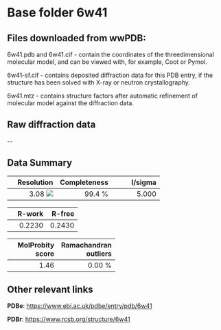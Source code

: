 # Base folder 6w41

## Files downloaded from wwPDB:

6w41.pdb and 6w41.cif - contain the coordinates of the threedimensional molecular model, and can be viewed with, for example, Coot or Pymol.

6w41-sf.cif - contains deposited diffraction data for this PDB entry, if the structure has been solved with X-ray or neutron crystallography.

6w41.mtz - contains structure factors after automatic refinement of molecular model against the diffraction data.

## Raw diffraction data

--<br> 

## Data Summary
|   | Resolution | Completeness| I/sigma |
|---|-------------:|----------------:|--------------:|
|   |3.08 ![](https://github.com/thorn-lab/coronavirus_structural_task_force/blob/master/outreach/ang.svg)|99.4  %|<img width=50/>5.000|

|   | **R-work**| **R-free**   
|---|-------------:|----------------:|           
||0.2230|0.2430|

|   |**MolProbity<br>score**| **Ramachandran<br>outliers** 
|---|-------------:|----------------:|
||1.46|0.00 %|

## Other relevant links 
**PDBe**:  https://www.ebi.ac.uk/pdbe/entry/pdb/6w41
 
**PDBr**: https://www.rcsb.org/structure/6w41 

